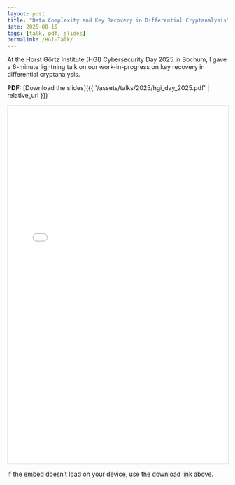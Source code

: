 ```yaml
---
layout: post
title: "Data Complexity and Key Recovery in Differential Cryptanalysis"
date: 2025-08-15
tags: [talk, pdf, slides]
permalink: /HGI-Talk/
---
```


At the Horst Görtz Institute (HGI) Cybersecurity Day 2025 in Bochum, I gave a 6-minute lightning talk on our work-in-progress on key recovery in differential cryptanalysis.

**PDF:** [Download the slides]({{ '/assets/talks/2025/hgi_day_2025.pdf' | relative_url }})

<iframe
  src="{{ '/assets/talks/2025/hgi_day_2025.pdf?v=1' | absolute_url }}"
  width="100%"
  height="820"
  style="border:1px solid #ddd;"
  title="Talk PDF preview">
</iframe>

If the embed doesn’t load on your device, use the download link above.
